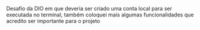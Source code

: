 Desafio da DIO em que deveria ser criado uma conta local para ser executada no terminal, também coloquei mais algumas funcionalidades que acredito ser importante para o projeto
